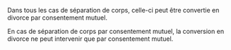 Dans tous les cas de séparation de corps, celle-ci peut être convertie en divorce par consentement mutuel.

En cas de séparation de corps par consentement mutuel, la conversion en divorce ne peut intervenir que par consentement mutuel.
